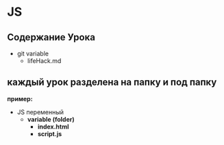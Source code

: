 # JS
## Содержание Урока
* git variable
    * lifeHack.md

## каждый урок разделена на папку и под папку 
__пример:__
*   JS переменный 
    *  **variable (folder)**
        *   __index.html__
        *   __script.js__  




